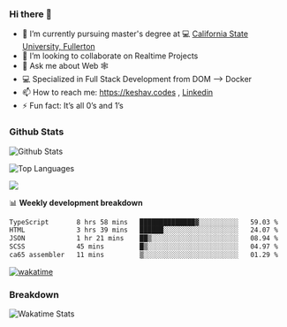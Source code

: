 ### Hi there 👋

- 🔭 I’m currently pursuing master's degree at 💻 [California State University, Fullerton](http://www.fullerton.edu/) 
- 👯 I’m looking to collaborate on Realtime Projects
- 💬 Ask me about Web 🕸
- 💻 Specialized in Full Stack Development from DOM --> Docker
- 📫 How to reach me: https://keshav.codes , [Linkedin](https://www.linkedin.com/in/keshavlingala/)
- ⚡ Fun fact: It’s all 0’s and 1’s

### Github Stats
![Github Stats](https://github-readme-stats.vercel.app/api?username=keshavlingala&count_private=true&show_icons=true&theme=radical)

![Top Languages](https://github-readme-stats.vercel.app/api/top-langs/?username=keshavlingala&show_icons=true&theme=radical)

![](https://komarev.com/ghpvc/?username=keshavlingala)

📊 **Weekly development breakdown**

<!--START_SECTION:waka-->

```txt
TypeScript       8 hrs 58 mins   ██████████████▓░░░░░░░░░░   59.03 %
HTML             3 hrs 39 mins   ██████░░░░░░░░░░░░░░░░░░░   24.07 %
JSON             1 hr 21 mins    ██▒░░░░░░░░░░░░░░░░░░░░░░   08.94 %
SCSS             45 mins         █▒░░░░░░░░░░░░░░░░░░░░░░░   04.97 %
ca65 assembler   11 mins         ▒░░░░░░░░░░░░░░░░░░░░░░░░   01.29 %
```

<!--END_SECTION:waka-->


[![wakatime](https://wakatime.com/badge/user/62bfdbc7-082c-40a7-b4bd-f9280d51aeed.svg)](https://wakatime.com/@62bfdbc7-082c-40a7-b4bd-f9280d51aeed)


### Breakdown

![Wakatime Stats](https://github-readme-stats.vercel.app/api/wakatime?username=keshavlingala)